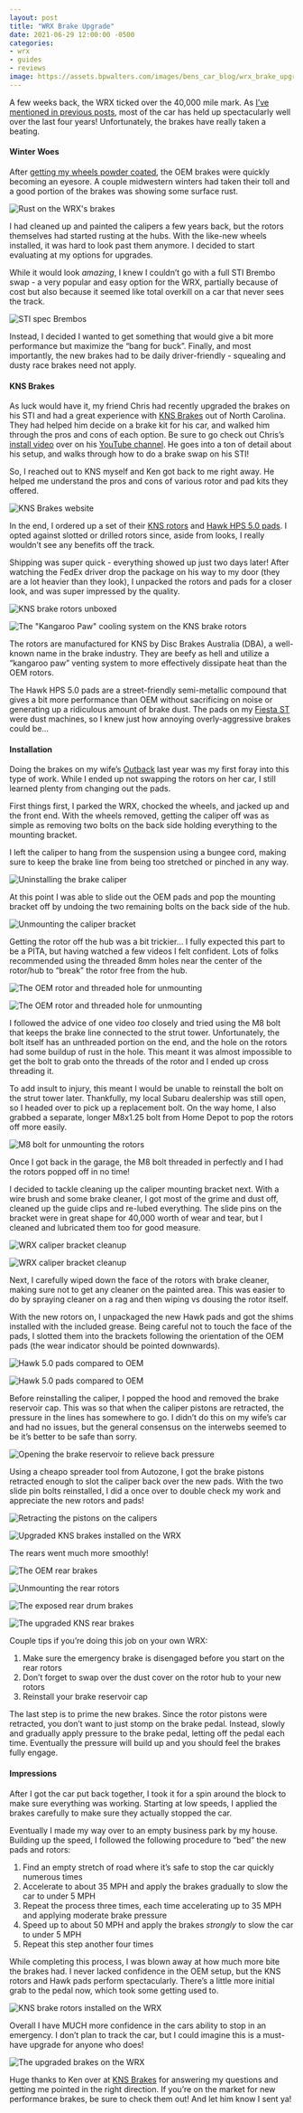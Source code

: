 ```yaml
---
layout: post
title: "WRX Brake Upgrade"
date: 2021-06-29 12:00:00 -0500
categories:
- wrx
- guides
- reviews
image: https://assets.bpwalters.com/images/bens_car_blog/wrx_brake_upgrade/wrx_brake_upgrade_hero.jpg
---
```


<span class="is-first-letter">A</span> few weeks back, the WRX ticked over the 40,000 mile mark. As [I’ve mentioned in previous posts](/powder-coating-my-wheels), most of the car has held up spectacularly well over the last four years! Unfortunately, the brakes have really taken a beating.

#### Winter Woes

After [getting my wheels powder coated](/powder-coating-my-wheels), the OEM brakes were quickly becoming an eyesore. A couple midwestern winters had taken their toll and a good portion of the brakes was showing some surface rust.

![Rust on the WRX's brakes](https://assets.bpwalters.com/images/bens_car_blog/wrx_brake_upgrade/wrx_brakes_rusted.jpeg)

I had cleaned up and painted the calipers a few years back, but the rotors themselves had started rusting at the hubs. With the like-new wheels installed, it was hard to look past them anymore. I decided to start evaluating at my options for upgrades.

While it would look *amazing*, I knew I couldn’t go with a full STI Brembo swap - a very popular and easy option for the WRX, partially because of cost but also because it seemed like total overkill on a car that never sees the track.

![STI spec Brembos](https://assets.bpwalters.com/images/bens_car_blog/wrx_brake_upgrade/sti_brembos.jpeg)

Instead, I decided I wanted to get something that would give a bit more performance but maximize the “bang for buck”. Finally, and most importantly, the new brakes had to be daily driver-friendly - squealing and dusty race brakes need not apply.

#### KNS Brakes

As luck would have it, my friend Chris had recently upgraded the brakes on his STI and had a great experience with [KNS Brakes](https://www.knsbrakes.com/c/home) out of North Carolina. They had helped him decide on a brake kit for his car, and walked him through the pros and cons of each option. Be sure to go check out Chris’s [install video](https://www.youtube.com/watch?v=BoxCNsv73rg) over on his [YouTube channel](https://www.youtube.com/user/m3freak86). He goes into a ton of detail about his setup, and walks through how to do a brake swap on his STI!

So, I reached out to KNS myself and Ken got back to me right away. He helped me understand the pros and cons of various rotor and pad kits they offered.

![KNS Brakes website](https://assets.bpwalters.com/images/bens_car_blog/wrx_brake_upgrade/kns_brakes_website.png)

In the end, I ordered up a set of their [KNS rotors](https://www.knsbrakes.com/c/car-series/4729_2018+Subaru+WRX+without+Eyesight/799_KNS+Brake+Rotors+and+Hawk+HPS+5.0+Brake+Pads) and [Hawk HPS 5.0 pads](https://www.knsbrakes.com/c/car-series/4729_2018+Subaru+WRX+without+Eyesight/799_KNS+Brake+Rotors+and+Hawk+HPS+5.0+Brake+Pads). I opted against slotted or drilled rotors since, aside from looks, I really wouldn’t see any benefits off the track.

Shipping was super quick - everything showed up just two days later! After watching the FedEx driver drop the package on his way to my door (they are a lot heavier than they look), I unpacked the rotors and pads for a closer look, and was super impressed by the quality.

![KNS brake rotors unboxed](https://assets.bpwalters.com/images/bens_car_blog/wrx_brake_upgrade/kns_brakes_package.jpg)

![The "Kangaroo Paw" cooling system on the KNS brake rotors](https://assets.bpwalters.com/images/bens_car_blog/wrx_brake_upgrade/kns_brakes_cooling.jpg)

The rotors are manufactured for KNS by Disc Brakes Australia (DBA), a well-known name in the brake industry. They are beefy as hell and utilize a “kangaroo paw” venting system to more effectively dissipate heat than the OEM rotors.

The Hawk HPS 5.0 pads are a street-friendly semi-metallic compound that gives a bit more performance than OEM without sacrificing on noise or generating up a ridiculous amount of brake dust. The pads on my [Fiesta ST](/) were dust machines, so I knew just how annoying overly-aggressive brakes could be...

#### Installation

Doing the brakes on my wife’s [Outback](/garage/outback/) last year was my first foray into this type of work. While I ended up not swapping the rotors on her car, I still learned plenty from changing out the pads.

First things first, I parked the WRX, chocked the wheels, and jacked up and the front end. With the wheels removed, getting the caliper off was as simple as removing two bolts on the back side holding everything to the mounting bracket.

I left the caliper to hang from the suspension using a bungee cord, making sure to keep the brake line from being too stretched or pinched in any way.

![Uninstalling the brake caliper](https://assets.bpwalters.com/images/bens_car_blog/wrx_brake_upgrade/wrx_caliper_bungee.jpg)

At this point I was able to slide out the OEM pads and pop the mounting bracket off by undoing the two remaining bolts on the back side of the hub.

![Unmounting the caliper bracket](https://assets.bpwalters.com/images/bens_car_blog/wrx_brake_upgrade/wrx_caliper_bracket.jpg)

Getting the rotor off the hub was a bit trickier… I fully expected this part to be a PITA, but having watched a few videos I felt confident. Lots of folks recommended using the threaded 8mm holes near the center of the rotor/hub to “break” the rotor free from the hub.

![The OEM rotor and threaded hole for unmounting](https://assets.bpwalters.com/images/bens_car_blog/wrx_brake_upgrade/wrx_rotor_unmounting.jpg)

![The OEM rotor and threaded hole for unmounting](https://assets.bpwalters.com/images/bens_car_blog/wrx_brake_upgrade/wrx_rotor_unmounting_2.jpg)

I followed the advice of one video *too* closely and tried using the M8 bolt that keeps the brake line connected to the strut tower. Unfortunately, the bolt itself has an unthreaded portion on the end, and the hole on the rotors had some buildup of rust in the hole. This meant it was almost impossible to get the bolt to grab onto the threads of the rotor and I ended up cross threading it.

To add insult to injury, this meant I would be unable to reinstall the bolt on the strut tower later. Thankfully, my local Subaru dealership was still open, so I headed over to pick up a replacement bolt. On the way home, I also grabbed a separate, longer M8x1.25 bolt from Home Depot to pop the rotors off more easily.

![M8 bolt for unmounting the rotors](https://assets.bpwalters.com/images/bens_car_blog/wrx_brake_upgrade/m8_bolt.jpg)

Once I got back in the garage, the M8 bolt threaded in perfectly and I had the rotors popped off in no time!

I decided to tackle cleaning up the caliper mounting bracket next. With a wire brush and some brake cleaner, I got most of the grime and dust off, cleaned up the guide clips and re-lubed everything. The slide pins on the bracket were in great shape for 40,000 worth of wear and tear, but I cleaned and lubricated them too for good measure.

![WRX caliper bracket cleanup](https://assets.bpwalters.com/images/bens_car_blog/wrx_brake_upgrade/wrx_caliper_bracket_cleanup.jpg)

![WRX caliper bracket cleanup](https://assets.bpwalters.com/images/bens_car_blog/wrx_brake_upgrade/wrx_caliper_bracket_cleanup_2.jpg)

Next, I carefully wiped down the face of the rotors with brake cleaner, making sure not to get any cleaner on the painted area. This was easier to do by spraying cleaner on a rag and then wiping vs dousing the rotor itself.

With the new rotors on, I unpackaged the new Hawk pads and got the shims installed with the included grease. Being careful not to touch the face of the pads, I slotted them into the brackets following the orientation of the OEM pads (the wear indicator should be pointed downwards).

![Hawk 5.0 pads compared to OEM](https://assets.bpwalters.com/images/bens_car_blog/wrx_brake_upgrade/hawk_pads_comparison.jpg)

![Hawk 5.0 pads compared to OEM](https://assets.bpwalters.com/images/bens_car_blog/wrx_brake_upgrade/hawk_pads_comparison_2.jpg)

Before reinstalling the caliper, I popped the hood and removed the brake reservoir cap. This was so that when the caliper pistons are retracted, the pressure in the lines has somewhere to go. I didn’t do this on my wife’s car and had no issues, but the general consensus on the interwebs seemed to be it’s better to be safe than sorry.

![Opening the brake reservoir to relieve back pressure](https://assets.bpwalters.com/images/bens_car_blog/wrx_brake_upgrade/wrx_brake_reservoir.jpg)

Using a cheapo spreader tool from Autozone, I got the brake pistons retracted enough to slot the caliper back over the new pads. With the two slide pin bolts reinstalled, I did a  once over to double check my work and appreciate the new rotors and pads!

![Retracting the pistons on the calipers](https://assets.bpwalters.com/images/bens_car_blog/wrx_brake_upgrade/caliper_spreader.jpg)

![Upgraded KNS brakes installed on the WRX](https://assets.bpwalters.com/images/bens_car_blog/wrx_brake_upgrade/kns_brakes_installed.jpg)

The rears went much more smoothly!

![The OEM rear brakes](https://assets.bpwalters.com/images/bens_car_blog/wrx_brake_upgrade/wrx_brakes_rear.jpg)

![Unmounting the rear rotors](https://assets.bpwalters.com/images/bens_car_blog/wrx_brake_upgrade/wrx_brakes_rear_2.jpg)

![The exposed rear drum brakes](https://assets.bpwalters.com/images/bens_car_blog/wrx_brake_upgrade/wrx_brakes_rear_3.jpg)

![The upgraded KNS rear brakes](https://assets.bpwalters.com/images/bens_car_blog/wrx_brake_upgrade/wrx_brakes_rear_4.jpg)

Couple tips if you’re doing this job on your own WRX:

1. Make sure the emergency brake is disengaged before you start on the rear rotors
2. Don’t forget to swap over the dust cover on the rotor hub to your new rotors
3. Reinstall your brake reservoir cap

The last step is to prime the new brakes. Since the rotor pistons were retracted, you don’t want to just stomp on the brake pedal. Instead, slowly and gradually apply pressure to the brake pedal, letting off the pedal each time. Eventually the pressure will build up and you should feel the brakes fully engage.

#### Impressions

After I got the car put back together, I took it for a spin around the block to make sure everything was working. Starting at low speeds, I applied the brakes carefully to make sure they actually stopped the car.

Eventually I made my way over to an empty business park by my house. Building up the speed, I followed the following procedure to “bed” the new pads and rotors:

1. Find an empty stretch of road where it’s safe to stop the car quickly numerous times
2. Accelerate to about 35 MPH and apply the brakes gradually to slow the car to under 5 MPH
3. Repeat the process three times, each time accelerating up to 35 MPH and applying moderate brake pressure
4. Speed up to about 50 MPH and apply the brakes *strongly* to slow the car to under 5 MPH
5. Repeat this step another four times

While completing this process, I was blown away at how much more bite the brakes had. I never lacked confidence in the OEM setup, but the KNS rotors and Hawk pads perform spectacularly. There’s a little more initial grab to the pedal now, which took some getting used to.

![KNS brake rotors installed on the WRX](https://assets.bpwalters.com/images/bens_car_blog/wrx_brake_upgrade/kns_brakes_installed_2.jpg)

Overall I have MUCH more confidence in the cars ability to stop in an emergency. I don’t plan to track the car, but I could imagine this is a must-have upgrade for anyone who does!

![The upgraded brakes on the WRX](https://assets.bpwalters.com/images/bens_car_blog/wrx_brake_upgrade/wrx_brakes_wheel.jpeg)

Huge thanks to Ken over at [KNS Brakes]() for answering my questions and getting me pointed in the right direction. If you’re on the market for new performance brakes, be sure to check them out! And let him know I sent ya!